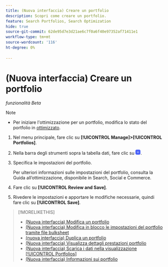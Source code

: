 ```yaml
---
title: (Nuova interfaccia) Creare un portfolio
description: Scopri come creare un portfolio.
feature: Search Portfolios, Search Optimization
hide: true
source-git-commit: 62de95d7e3d21ae6c7f0a6f40e97352af71411e1
workflow-type: tm+mt
source-wordcount: '116'
ht-degree: 0%

---
```


# (Nuova interfaccia) Creare un portfolio

*funzionalità Beta*

>[!NOTE]
>
>* Per iniziare l&#39;ottimizzazione per un portfolio, modifica lo stato del portfolio in [ottimizzato](portfolio-about.md#portfolio-status).

1. Nel menu principale, fare clic su **[!UICONTROL Manage]>[!UICONTROL Portfolios]**.

1. Nella barra degli strumenti sopra la tabella dati, fare clic su ![Aggiungi](/help/search-social-commerce/assets/add-new.png "Aggiungi").

1. Specifica le impostazioni del portfolio.

   Per ulteriori informazioni sulle impostazioni del portfolio, consulta la Guida all’ottimizzazione, disponibile in Search, Social e Commerce.

1. Fare clic su **[!UICONTROL Review and Save]**.

1. Rivedere le impostazioni e apportare le modifiche necessarie, quindi fare clic su **[!UICONTROL Save]**.

>[!MORELIKETHIS]
>
>* [(Nuova interfaccia) Modifica un portfolio](portfolio-edit.md)
>* [(Nuova interfaccia) Modifica in blocco le impostazioni del portfolio tramite file bulksheet](portfolio-bulksheets.md)
>* [(nuova interfaccia) Duplica un portfolio](portfolio-duplicate.md)
>* [(Nuova interfaccia) Visualizza dettagli prestazioni portfolio](portfolio-details.md)
>* [(Nuova interfaccia) Scarica i dati nella visualizzazione [!UICONTROL Portfolios]](portfolio-view-report.md)
>* [(Nuova interfaccia) Informazioni sui portfolio](portfolio-about.md)
